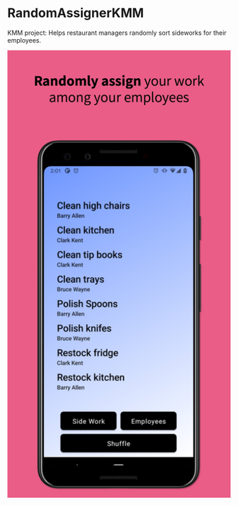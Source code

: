 # RandomAssignerKMM
KMM project: Helps restaurant managers randomly sort sideworks for their employees.

![](/screenshot1.jpeg)
